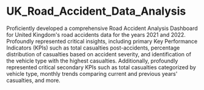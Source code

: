 # UK_Road_Accident_Data_Analysis
Proficiently developed a comprehensive Road Accident Analysis Dashboard for United Kingdom's road accidents data for the years 2021 and 2022. Profoundly represented critical insights, including primary Key Performance Indicators (KPIs) such as total casualties post-accidents, percentage distribution of casualties based on accident severity, and identification of the vehicle type with the highest casualties. Additionally, profoundly represented critical secondary KPIs such as total casualties categorized by vehicle type, monthly trends comparing current and previous years' casualties, and more.
